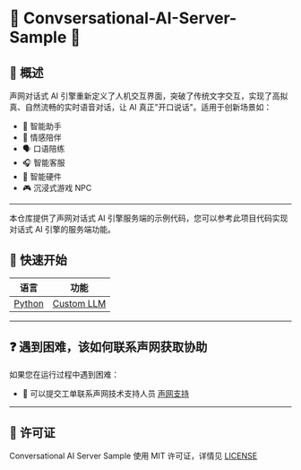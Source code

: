 # 🌟 Convsersational-AI-Server-Sample 🌟 

## 🔮 概述

声网对话式 AI 引擎重新定义了人机交互界面，突破了传统文字交互，实现了高拟真、自然流畅的实时语音对话，让 AI 真正"开口说话"。适用于创新场景如：

- 🤖 智能助手
- 💞 情感陪伴
- 🗣️ 口语陪练
- 🎧 智能客服
- 📱 智能硬件
- 🎮 沉浸式游戏 NPC

---
本仓库提供了声网对话式 AI 引擎服务端的示例代码，您可以参考此项目代码实现对话式 AI 引擎的服务端功能。

## 🚀 快速开始

|   语言 | 功能 |
| -------- | --- |
|  [Python](./python/) | [Custom LLM](./python/custom_llm/) |
---

## ❓ 遇到困难，该如何联系声网获取协助

如果您在运行过程中遇到困难：

- 💬 可以提交工单联系声网技术支持人员 [声网支持](https://ticket.shengwang.cn/)

---

## 📜 许可证

Conversational AI Server Sample 使用 MIT 许可证，详情见 [LICENSE](/LICENSE)
